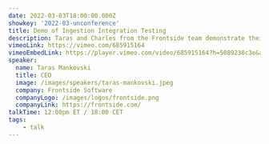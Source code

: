 ```yaml
---
date: 2022-03-03T18:00:00.000Z
showkey: '2022-03-unconference'
title: Demo of Ingestion Integration Testing
description: Taras and Charles from the Frontside team demonstrate their solution for testing ingestors in Backstage. An article explaining the approach is also available - https://frontside.com/blog/2022-03-24-testing-backstage-catalog-ingestors/
vimeoLink: https://vimeo.com/685915164
vimeoEmbedLink: https://player.vimeo.com/video/685915164?h=5089238c3e&amp;badge=0&amp;autoplay=1&amp;autopause=0&amp;player_id=0&amp;app_id=58479
speaker:
  name: Taras Mankovski
  title: CEO
  image: /images/speakers/taras-mankovski.jpeg
  company: Frontside Software
  companyLogo: /images/logos/frontside.png
  companyLink: https://frontside.com/
talkTime: 12:00pm ET / 18:00 CET 
tags:
    - talk
---
```

